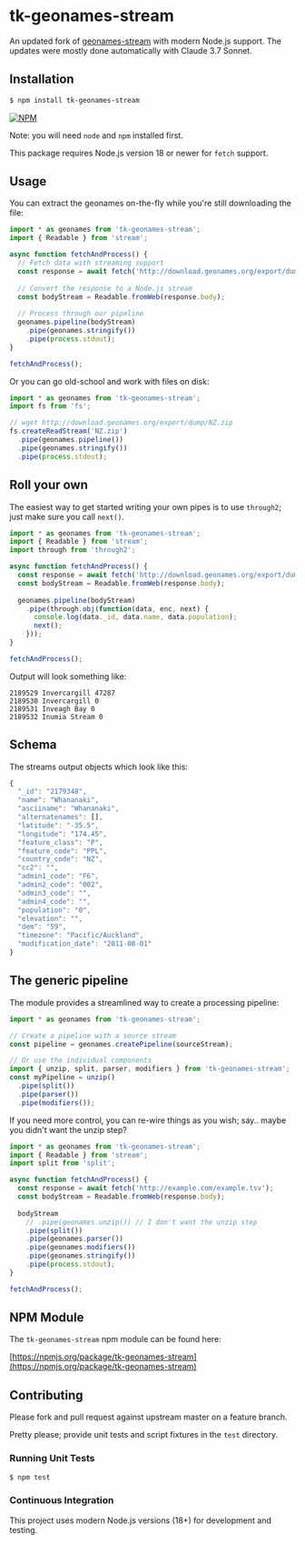 # tk-geonames-stream

An updated fork of [geonames-stream](https://github.com/geopipes/geonames-stream) with modern Node.js support. The updates were mostly done automatically with Claude 3.7 Sonnet.

## Installation

```bash
$ npm install tk-geonames-stream
```

[![NPM](https://nodei.co/npm/tk-geonames-stream.png?downloads=true&stars=true)](https://nodei.co/npm/tk-geonames-stream)

Note: you will need `node` and `npm` installed first.

This package requires Node.js version 18 or newer for `fetch` support.

## Usage

You can extract the geonames on-the-fly while you're still downloading the file:

```javascript
import * as geonames from 'tk-geonames-stream';
import { Readable } from 'stream';

async function fetchAndProcess() {
  // Fetch data with streaming support
  const response = await fetch('http://download.geonames.org/export/dump/NZ.zip');
  
  // Convert the response to a Node.js stream
  const bodyStream = Readable.fromWeb(response.body);
  
  // Process through our pipeline
  geonames.pipeline(bodyStream)
    .pipe(geonames.stringify())
    .pipe(process.stdout);
}

fetchAndProcess();
```

Or you can go old-school and work with files on disk:

```javascript
import * as geonames from 'tk-geonames-stream';
import fs from 'fs';

// wget http://download.geonames.org/export/dump/NZ.zip
fs.createReadStream('NZ.zip')
  .pipe(geonames.pipeline())
  .pipe(geonames.stringify())
  .pipe(process.stdout);
```

## Roll your own

The easiest way to get started writing your own pipes is to use `through2`; just make sure you call `next()`.

```javascript
import * as geonames from 'tk-geonames-stream';
import { Readable } from 'stream';
import through from 'through2';

async function fetchAndProcess() {
  const response = await fetch('http://download.geonames.org/export/dump/NZ.zip');
  const bodyStream = Readable.fromWeb(response.body);
  
  geonames.pipeline(bodyStream)
    .pipe(through.obj(function(data, enc, next) {
      console.log(data._id, data.name, data.population);
      next();
    }));
}

fetchAndProcess();
```

Output will look something like:
```
2189529 Invercargill 47287
2189530 Invercargill 0
2189531 Inveagh Bay 0
2189532 Inumia Stream 0
```

## Schema

The streams output objects which look like this:

```javascript
{
  "_id": "2179348",
  "name": "Whananaki",
  "asciiname": "Whananaki",
  "alternatenames": [],
  "latitude": "-35.5",
  "longitude": "174.45",
  "feature_class": "P",
  "feature_code": "PPL",
  "country_code": "NZ",
  "cc2": "",
  "admin1_code": "F6",
  "admin2_code": "002",
  "admin3_code": "",
  "admin4_code": "",
  "population": "0",
  "elevation": "",
  "dem": "59",
  "timezone": "Pacific/Auckland",
  "modification_date": "2011-08-01"
}
```

## The generic pipeline

The module provides a streamlined way to create a processing pipeline:

```javascript
import * as geonames from 'tk-geonames-stream';

// Create a pipeline with a source stream
const pipeline = geonames.createPipeline(sourceStream);

// Or use the individual components
import { unzip, split, parser, modifiers } from 'tk-geonames-stream';
const myPipeline = unzip()
  .pipe(split())
  .pipe(parser())
  .pipe(modifiers());
```

If you need more control, you can re-wire things as you wish; say.. maybe you didn't want the unzip step?

```javascript
import * as geonames from 'tk-geonames-stream';
import { Readable } from 'stream';
import split from 'split';

async function fetchAndProcess() {
  const response = await fetch('http://example.com/example.tsv');
  const bodyStream = Readable.fromWeb(response.body);
  
  bodyStream
    // .pipe(geonames.unzip()) // I don't want the unzip step
    .pipe(split())
    .pipe(geonames.parser())
    .pipe(geonames.modifiers())
    .pipe(geonames.stringify())
    .pipe(process.stdout);
}

fetchAndProcess();
```

## NPM Module

The `tk-geonames-stream` npm module can be found here:

[https://npmjs.org/package/tk-geonames-stream](https://npmjs.org/package/tk-geonames-stream)

## Contributing

Please fork and pull request against upstream master on a feature branch.

Pretty please; provide unit tests and script fixtures in the `test` directory.

### Running Unit Tests

```bash
$ npm test
```

### Continuous Integration

This project uses modern Node.js versions (18+) for development and testing.
